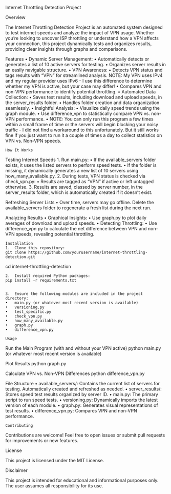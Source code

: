 Internet Throttling Detection Project

Overview

The Internet Throttling Detection Project is an automated system designed to test internet speeds and analyze the impact of VPN usage. Whether you’re looking to uncover ISP throttling or understand how a VPN affects your connection, this project dynamically tests and organizes results, providing clear insights through graphs and comparisons.

Features
    •   Dynamic Server Management:
    •   Automatically detects or generates a list of 10 active servers for testing.
    •   Organizes server results in an easily navigable structure.
    •   VPN Awareness:
    •   Detects VPN status and tags results with “VPN” for streamlined analysis.
        NOTE: My VPN uses IPv4 and my regular provider uses IPv6 - I use this difference to determine whether my VPN is active, but your case may differ!
    •   Compares VPN and non-VPN performance to identify potential throttling.
    •   Automated Data Collection:
    •   Saves test results, including download and upload speeds, in the server_results folder.
    •   Handles folder creation and data organization seamlessly.
    •   Insightful Analysis:
    •   Visualize daily speed trends using the graph module.
    •   Use difference_vpn to statistically compare VPN vs. non-VPN performance.
    •   NOTE: You can only run this program a few times within a small frame of time or the servers will begin blocking your noisy traffic - I did not find a workaround to this unfortunately.  But it still works fine if you just want to run it a couple of times a day to collect statistics on VPN vs. Non-VPN speeds.

    How It Works

Testing Internet Speeds
    1.  Run main.py:
    •   If the available_servers folder exists, it uses the listed servers to perform speed tests.
    •   If the folder is missing, it dynamically generates a new list of 10 servers using how_many_available.py.
    2.  During tests, VPN status is checked via check_vpn.py:
    •   Results are tagged as “VPN” if active or left untagged otherwise.
    3.  Results are saved, classed by server number, in the server_results folder, which is automatically created if it doesn’t exist.

Refreshing Server Lists
    •   Over time, servers may go offline. Delete the available_servers folder to regenerate a fresh list during the next run.

Analyzing Results
    •   Graphical Insights:
    •   Use graph.py to plot daily averages of download and upload speeds.
    •   Detecting Throttling:
    •   Use difference_vpn.py to calculate the net difference between VPN and non-VPN speeds, revealing potential throttling.

    Installation
    1.  Clone this repository:
    git clone https://github.com/yourusername/internet-throttling-detection.git
cd internet-throttling-detection


    2.  Install required Python packages:
    pip install -r requirements.txt


    3.  Ensure the following modules are included in the project directory:
    •   main.py (or whatever most recent version is available)
    •   versioning.py
    •   test_specific.py
    •   check_vpn.py
    •   how_many_available.py
    •   graph.py
    •   difference_vpn.py

    Usage

Run the Main Program (with and without your VPN active)
python main.py (or whatever most recent version is available)

Plot Results
python graph.py

Calculate VPN vs. Non-VPN Differences
python difference_vpn.py

File Structure
    •   available_servers/: Contains the current list of servers for testing. Automatically created and refreshed as needed.
    •   server_results/: Stores speed test results organized by server ID.
    •   main.py: The primary script to run speed tests.
    •   versioning.py: Dynamically imports the latest version of each module.
    •   graph.py: Generates visual representations of test results.
    •   difference_vpn.py: Compares VPN and non-VPN performance.

    Contributing

Contributions are welcome! Feel free to open issues or submit pull requests for improvements or new features.

License

This project is licensed under the MIT License.

Disclaimer

This project is intended for educational and informational purposes only. The user assumes all responsibility for its use.